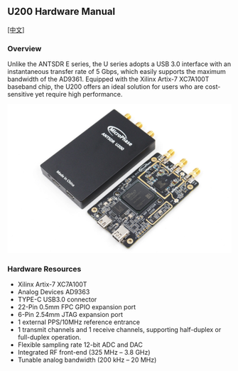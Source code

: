 ## U200 Hardware Manual

[[中文]](../../../cn/device_and_usage_manual/ANTSDR_U_Series_Module/ANTSDR_U200_Reference_Manual/AntsdrU200_Reference_Manual_cn.html)

###  Overview

Unlike the ANTSDR E series, the U series adopts a USB 3.0 interface with an instantaneous transfer rate of 5 Gbps, which easily supports the maximum bandwidth of the AD9361. Equipped with the Xilinx Artix-7 XC7A100T baseband chip, the U200 offers an ideal solution for users who are cost-sensitive yet require high performance.

![3](./AntsdrU200_Reference_Manual.assets/3.jpg)

  ### Hardware Resources

- Xilinx Artix-7 XC7A100T
- Analog Devices AD9363 
- TYPE-C USB3.0  connector
- 22-Pin 0.5mm FPC GPIO expansion port
- 6-Pin 2.54mm JTAG expansion port
- 1 external PPS/10MHz reference entrance
- 1 transmit channels and 1 receive channels, supporting half-duplex or full-duplex operation.
- Flexible sampling rate 12-bit ADC and DAC
- Integrated RF front-end (325 MHz – 3.8 GHz)
- Tunable analog bandwidth (200 kHz – 20 MHz)

